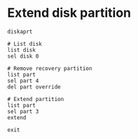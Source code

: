 # Extend disk partition
```
diskaprt

# List disk
list disk
sel disk 0

# Remove recovery partition
list part
sel part 4
del part override

# Extend partition
list part
sel part 3
extend

exit
```
